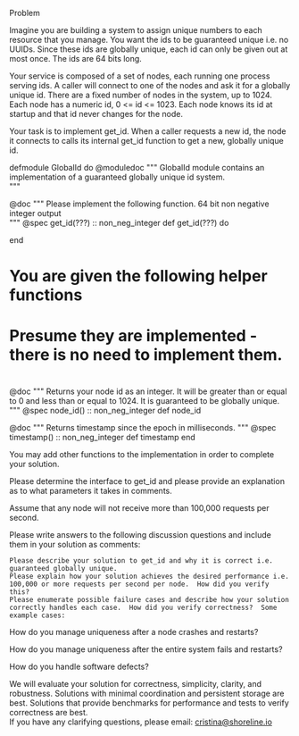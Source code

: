 Problem

Imagine you are building a system to assign unique numbers to each resource that you manage. You want the ids to be guaranteed unique i.e. no UUIDs.  Since these ids are globally unique, each id can only be given out at most once. The ids are 64 bits long.

Your service is composed of a set of nodes, each running one process serving ids.  A caller will connect to one of the nodes and ask it for a globally unique id.  There are a fixed number of nodes in the system, up to 1024.  Each node has a numeric id, 0 <= id <= 1023. Each node knows its id at startup and that id never changes for the node.

Your task is to implement get_id.  When a caller requests a new id, the node it connects to calls its internal get_id function to get a new, globally unique id.    

defmodule GlobalId do
  @moduledoc """
  GlobalId module contains an implementation of a guaranteed globally unique id system.     
  """

  @doc """
  Please implement the following function.
  64 bit non negative integer output   
  """
  @spec get_id(???) :: non_neg_integer
  def get_id(???) do
      
  end

  #
  # You are given the following helper functions
  # Presume they are implemented - there is no need to implement them. 
  #

  @doc """
  Returns your node id as an integer.
  It will be greater than or equal to 0 and less than or equal to 1024.
  It is guaranteed to be globally unique. 
  """
  @spec node_id() :: non_neg_integer
  def node_id 

  @doc """
  Returns timestamp since the epoch in milliseconds. 
  """
  @spec timestamp() :: non_neg_integer
  def timestamp
end


You may add other functions to the implementation in order to complete your solution.  

Please determine the interface to get_id and please provide an explanation as to what parameters it takes in comments.  

Assume that any node will not receive more than 100,000 requests per second.  

Please write answers to the following discussion questions and include them in your solution as comments:

    Please describe your solution to get_id and why it is correct i.e. guaranteed globally unique.  
    Please explain how your solution achieves the desired performance i.e. 100,000 or more requests per second per node.  How did you verify this?
    Please enumerate possible failure cases and describe how your solution correctly handles each case.  How did you verify correctness?  Some example cases:  

How do you manage uniqueness after a node crashes and restarts?  

How do you manage uniqueness after the entire system fails and restarts?

How do you handle software defects?

We will evaluate your solution for correctness, simplicity, clarity, and robustness. Solutions with minimal coordination and persistent storage are best.  Solutions that provide benchmarks for performance and tests to verify correctness are best.    
If you have any clarifying questions, please email: cristina@shoreline.io
